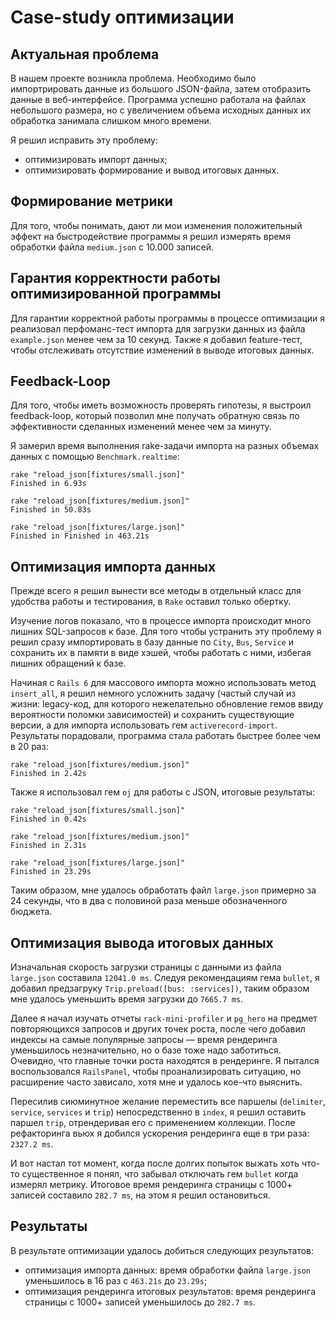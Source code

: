 # Case-study оптимизации

## Актуальная проблема

В нашем проекте возникла проблема. Необходимо было импортрировать данные из большого JSON-файла, затем отобразить данные в веб-интерфейсе. Программа успешно работала на файлах небольшого размера, но с увеличением объема исходных данных их обработка занимала слишком много времени.

Я решил исправить эту проблему:
- оптимизировать импорт данных;
- оптимизировать формирование и вывод итоговых данных.

## Формирование метрики
Для того, чтобы понимать, дают ли мои изменения положительный эффект на быстродействие программы я решил измерять время обработки файла `medium.json` с 10.000 записей.

## Гарантия корректности работы оптимизированной программы
Для гарантии корректной работы программы в процессе оптимизации я реализовал перфоманс-тест импорта для загрузки данных из файла `example.json` менее чем за 10 секунд. Также я добавил feature-тест, чтобы отслеживать отсутствие изменений в выводе итоговых данных.

## Feedback-Loop
Для того, чтобы иметь возможность проверять гипотезы, я выстроил feedback-loop, который позволил мне получать обратную связь по эффективности сделанных изменений менее чем за минуту.

Я замерил время выполнения rake-задачи импорта на разных объемах данных с помощью `Benchmark.realtime`:
```
rake "reload_json[fixtures/small.json]"
Finished in 6.93s
```
```
rake "reload_json[fixtures/medium.json]"
Finished in 50.83s
```
```
rake "reload_json[fixtures/large.json]"
Finished in Finished in 463.21s
```

## Оптимизация импорта данных

Прежде всего я решил вынести все методы в отдельный класс для удобства работы и тестирования, в `Rake` оставил только обертку.

Изучение логов показало, что в процессе импорта происходит много лишних SQL-запросов к базе. Для того чтобы устранить эту проблему я решил сразу импортировать в базу данные по `City`, `Bus`, `Service` и сохранить их в памяти в виде хэшей, чтобы работать с ними, избегая лишних обращений к базе.

Начиная с `Rails 6` для массового импорта можно использовать метод `insert_all`, я решил немного усложнить задачу (частый случай из жизни: legacy-код, для которого нежелательно обновление гемов ввиду вероятности поломки зависимостей) и сохранить существующие версии, а для импорта использовать гем `activerecord-import`. Результаты порадовали, программа стала работать быстрее более чем в 20 раз:
```
rake "reload_json[fixtures/medium.json]"
Finished in 2.42s
```
Также я использовал гем `oj` для работы с JSON, итоговые результаты:
```
rake "reload_json[fixtures/small.json]"
Finished in 0.42s
```
```
rake "reload_json[fixtures/medium.json]"
Finished in 2.31s
```
```
rake "reload_json[fixtures/large.json]"
Finished in 23.29s
```
Таким образом, мне удалось обработать файл `large.json` примерно за 24 секунды, что в два с половиной раза меньше обозначенного бюджета.

## Оптимизация вывода итоговых данных
Изначальная скорость загрузки страницы с данными из файла `large.json` составила `12041.0 ms`. Следуя рекомендациям гема `bullet`, я добавил предзагруку `Trip.preload([bus: :services])`, таким образом мне удалось уменьшить время загрузки до `7665.7 ms`.

Далее я начал изучать отчеты `rack-mini-profiler` и `pg_hero` на предмет повторяющихся запросов и других точек роста, после чего добавил индексы на самые популярные запросы — время рендеринга уменьшилось незначительно, но о базе тоже надо заботиться. Очевидно, что главные точки роста находятся в рендеринге. Я пытался воспользовался `RailsPanel`, чтобы проанализировать ситуацию, но расширение часто зависало, хотя мне и удалось кое-что выяснить.  

Пересилив сиюминутное желание переместить все паршелы (`delimiter`, `service`, `services` и `trip`) непосредственно в `index`, я решил оставить паршел `trip`, отрендеривая его с применением коллекции. После рефакторинга вьюх я добился ускорения рендеринга еще в три раза: `2327.2 ms`.

И вот настал тот момент, когда после долгих попыток выжать хоть что-то существенное я понял, что забывал отключать гем `bullet` когда измерял метрику. Итоговое время рендеринга страницы с 1000+ записей составило `282.7 ms`, на этом я решил остановиться.

## Результаты
В результате оптимизации удалось добиться следующих результатов:
- оптимизация импорта данных: время обработки файла `large.json` уменьшилось в 16 раз с `463.21s` до `23.29s`;
- оптимизация рендеринга итоговых результатов: время рендеринга страницы с 1000+ записей уменьшилось до `282.7 ms`.
